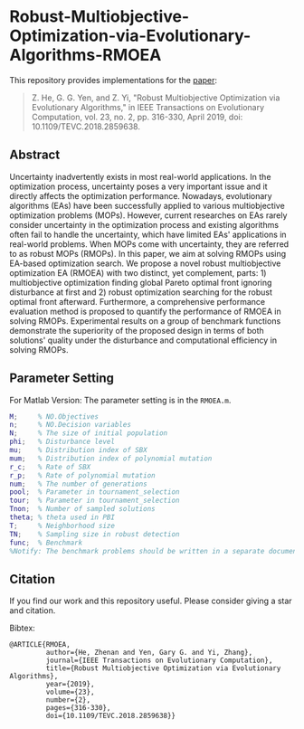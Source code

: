 # Robust-Multiobjective-Optimization-via-Evolutionary-Algorithms-RMOEA

This repository provides implementations for the [paper](https://ieeexplore.ieee.org/document/8419222):

> Z. He, G. G. Yen, and Z. Yi, "Robust Multiobjective Optimization via Evolutionary Algorithms," in IEEE Transactions on Evolutionary Computation, vol. 23, no. 2, pp. 316-330, April 2019, doi: 10.1109/TEVC.2018.2859638.

## Abstract

Uncertainty inadvertently exists in most real-world applications. In the optimization process, uncertainty poses a very important issue and it directly affects the optimization performance. Nowadays, evolutionary algorithms (EAs) have been successfully applied to various multiobjective optimization problems (MOPs). However, current researches on EAs rarely consider uncertainty in the optimization process and existing algorithms often fail to handle the uncertainty, which have limited EAs' applications in real-world problems. When MOPs come with uncertainty, they are referred to as robust MOPs (RMOPs). In this paper, we aim at solving RMOPs using EA-based optimization search. We propose a novel robust multiobjective optimization EA (RMOEA) with two distinct, yet complement, parts: 1) multiobjective optimization finding global Pareto optimal front ignoring disturbance at first and 2) robust optimization searching for the robust optimal front afterward. Furthermore, a comprehensive performance evaluation method is proposed to quantify the performance of RMOEA in solving RMOPs. Experimental results on a group of benchmark functions demonstrate the superiority of the proposed design in terms of both solutions' quality under the disturbance and computational efficiency in solving RMOPs.

## Parameter Setting

For Matlab Version: The parameter setting is in the `RMOEA.m`.

```matlab
M;     % NO.Objectives
n;     % NO.Decision variables
N;     % The size of initial population
phi;   % Disturbance level
mu;    % Distribution index of SBX  
mum;   % Distribution index of polynomial mutation
r_c;   % Rate of SBX
r_p;   % Rate of polynomial mutation
num;   % The number of generations
pool;  % Parameter in tournament_selection
tour;  % Parameter in tournament_selection
Tnon;  % Number of sampled solutions
theta; % theta used in PBI
T;     % Neighborhood size
TN;    % Sampling size in robust detection
func;  % Benchmark
%Notify: The benchmark problems should be written in a separate document.
```

## Citation

If you find our work and this repository useful. Please consider giving a star and citation.

Bibtex:

```
@ARTICLE{RMOEA,
		 author={He, Zhenan and Yen, Gary G. and Yi, Zhang},
		 journal={IEEE Transactions on Evolutionary Computation},
		 title={Robust Multiobjective Optimization via Evolutionary Algorithms},
		 year={2019},
		 volume={23},
		 number={2},
		 pages={316-330},
		 doi={10.1109/TEVC.2018.2859638}}
```
